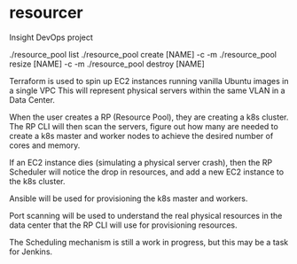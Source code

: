 # resourcer
Insight DevOps project


./resource_pool list
./resource_pool create [NAME] -c <CORES> -m <Memory>
./resource_pool resize [NAME] -c <CORES> -m <Memory>
./resource_pool destroy [NAME]

Terraform is used to spin up EC2 instances running vanilla Ubuntu images in a single VPC
This will represent physical servers within the same VLAN in a Data Center. 

When the user creates a RP (Resource Pool), they are creating a k8s cluster. 
The RP CLI will then scan the servers, figure out how many are needed to create a k8s master
and worker nodes to achieve the desired number of cores and memory. 

If an EC2 instance dies (simulating a physical server crash), then the RP Scheduler will 
notice the drop in resources, and add a new EC2 instance to the k8s cluster. 

Ansible will be used for provisioning the k8s master and workers.

Port scanning will be used to understand the real physical resources in the data center that
the RP CLI will use for provisioning resources. 

The Scheduling mechanism is still a work in progress, but this may be a task for Jenkins. 
